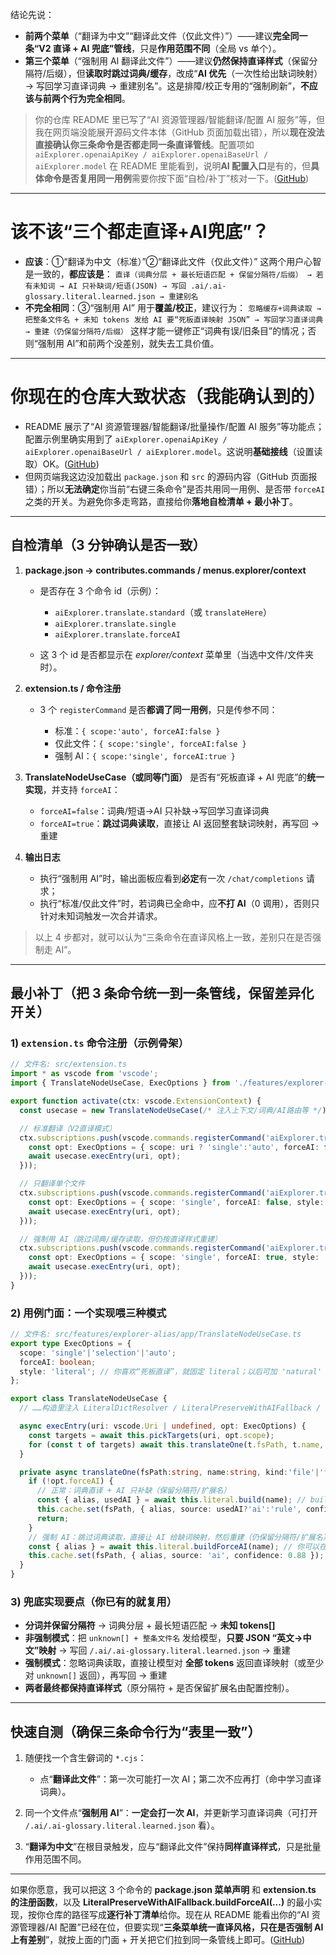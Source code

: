 结论先说：

* **前两个菜单**（“翻译为中文”“翻译此文件（仅此文件）”）——建议**完全同一条“V2 直译 + AI 兜底”管线**，只是**作用范围不同**（全局 vs 单个）。
* **第三个菜单**（“强制用 AI 翻译此文件”）——建议**仍然保持直译样式**（保留分隔符/后缀），但**读取时跳过词典/缓存**，改成“**AI 优先**（一次性给出缺词映射）→ 写回学习直译词典 → 重建别名”。这是排障/校正专用的“强制刷新”，**不应该与前两个行为完全相同**。

> 你的仓库 README 里已写了“AI 资源管理器/智能翻译/配置 AI 服务”等，但我在网页端没能展开源码文件本体（GitHub 页面加载出错），所以**现在没法直接确认你三条命令是否都走同一条直译管线**。配置项如 `aiExplorer.openaiApiKey / aiExplorer.openaiBaseUrl / aiExplorer.model` 在 README 里能看到，说明**AI 配置入口**是有的，但**具体命令是否复用同一用例**需要你按下面“自检/补丁”核对一下。([GitHub][1])

---

# 该不该“三个都走直译+AI兜底”？

* **应该**：①“翻译为中文（标准）”②“翻译此文件（仅此文件）”
  这两个用户心智是一致的，**都应该是**：
  `直译（词典分层 + 最长短语匹配 + 保留分隔符/后缀） → 若有未知词 → AI 只补缺词/短语(JSON) → 写回 .ai/.ai-glossary.literal.learned.json → 重建别名`
* **不完全相同**：③“强制用 AI”
  用于**覆盖/校正**，建议行为：
  `忽略缓存+词典读取 → 把整条文件名 + 未知 tokens 发给 AI 要“死板直译映射 JSON” → 写回学习直译词典 → 重建（仍保留分隔符/后缀）`
  这样才能一键修正“词典有误/旧条目”的情况；否则“强制用 AI”和前两个没差别，就失去工具价值。

---

# 你现在的仓库大致状态（我能确认到的）

* README 展示了“AI 资源管理器/智能翻译/批量操作/配置 AI 服务”等功能点；配置示例里确实用到了 `aiExplorer.openaiApiKey / aiExplorer.openaiBaseUrl / aiExplorer.model`。这说明**基础接线**（设置读取）OK。([GitHub][1])
* 但网页端我这边没加载出 `package.json` 和 `src` 的源码内容（GitHub 页面报错）；所以**无法确定**你当前“右键三条命令”是否共用同一用例、是否带 `forceAI` 之类的开关。为避免你多走弯路，直接给你**落地自检清单 + 最小补丁**。

---

## 自检清单（3 分钟确认是否一致）

1. **package.json → contributes.commands / menus.explorer/context**

   * 是否存在 3 个命令 id（示例）：

     * `aiExplorer.translate.standard`（或 `translateHere`）
     * `aiExplorer.translate.single`
     * `aiExplorer.translate.forceAI`
   * 这 3 个 id 是否都显示在 *explorer/context* 菜单里（当选中文件/文件夹时）。

2. **extension.ts / 命令注册**

   * 3 个 `registerCommand` 是否**都调了同一用例**，只是传参不同：

     * 标准：`{ scope:'auto', forceAI:false }`
     * 仅此文件：`{ scope:'single', forceAI:false }`
     * 强制 AI：`{ scope:'single', forceAI:true }`

3. **TranslateNodeUseCase（或同等门面）** 是否有“死板直译 + AI 兜底”的**统一实现**，并支持 `forceAI`：

   * `forceAI=false`：词典/短语→AI 只补缺→写回学习直译词典
   * `forceAI=true`：**跳过词典读取**，直接让 AI 返回整套缺词映射，再写回 → 重建

4. **输出日志**

   * 执行“强制用 AI”时，输出面板应看到**必定**有一次 `/chat/completions` 请求；
   * 执行“标准/仅此文件”时，若词典已全命中，应**不打 AI**（0 调用），否则只针对未知词触发一次合并请求。

> 以上 4 步都对，就可以认为“三条命令在直译风格上一致，差别只在是否强制走 AI”。

---

## 最小补丁（把 3 条命令统一到一条管线，保留差异化开关）

### 1) `extension.ts` 命令注册（示例骨架）

```ts
// 文件名: src/extension.ts
import * as vscode from 'vscode';
import { TranslateNodeUseCase, ExecOptions } from './features/explorer-alias/app/TranslateNodeUseCase';

export function activate(ctx: vscode.ExtensionContext) {
  const usecase = new TranslateNodeUseCase(/* 注入上下文/词典/AI路由等 */);

  // 标准翻译（V2直译模式）
  ctx.subscriptions.push(vscode.commands.registerCommand('aiExplorer.translate.standard', async (uri?: vscode.Uri) => {
    const opt: ExecOptions = { scope: uri ? 'single':'auto', forceAI: false, style: 'literal' };
    await usecase.execEntry(uri, opt);
  }));

  // 只翻译单个文件
  ctx.subscriptions.push(vscode.commands.registerCommand('aiExplorer.translate.single', async (uri: vscode.Uri) => {
    const opt: ExecOptions = { scope: 'single', forceAI: false, style: 'literal' };
    await usecase.execEntry(uri, opt);
  }));

  // 强制用 AI（跳过词典/缓存读取，但仍按直译样式重建）
  ctx.subscriptions.push(vscode.commands.registerCommand('aiExplorer.translate.forceAI', async (uri: vscode.Uri) => {
    const opt: ExecOptions = { scope: 'single', forceAI: true, style: 'literal' };
    await usecase.execEntry(uri, opt);
  }));
}
```

### 2) 用例门面：一个实现喂三种模式

```ts
// 文件名: src/features/explorer-alias/app/TranslateNodeUseCase.ts
export type ExecOptions = {
  scope: 'single'|'selection'|'auto';
  forceAI: boolean;
  style: 'literal'; // 你喜欢“死板直译”，就固定 literal；以后可加 'natural'
};

export class TranslateNodeUseCase {
  // ……构造里注入 LiteralDictResolver / LiteralPreserveWithAIFallback / Cache / Logger 等

  async execEntry(uri: vscode.Uri | undefined, opt: ExecOptions) {
    const targets = await this.pickTargets(uri, opt.scope);
    for (const t of targets) await this.translateOne(t.fsPath, t.name, t.kind, opt);
  }

  private async translateOne(fsPath:string, name:string, kind:'file'|'folder', opt: ExecOptions) {
    if (!opt.forceAI) {
      // 正常：词典直译 + AI 只补缺（保留分隔符/扩展名）
      const { alias, usedAI } = await this.literal.build(name); // build 内部已：词典→AI补缺→写回→重建
      this.cache.set(fsPath, { alias, source: usedAI?'ai':'rule', confidence: usedAI?0.88:0.92 });
      return;
    }
    // 强制 AI：跳过词典读取，直接让 AI 给缺词映射，然后重建（仍保留分隔符/扩展名）
    const { alias } = await this.literal.buildForceAI(name); // 你可以在 LiteralPreserveWithAIFallback 里加一个 force 入口
    this.cache.set(fsPath, { alias, source: 'ai', confidence: 0.88 });
  }
}
```

### 3) 兜底实现要点（你已有的就复用）

* **分词并保留分隔符** → 词典分层 + 最长短语匹配 → **未知 tokens[]**
* **非强制模式**：把 `unknown[] + 整条文件名` 发给模型，**只要 JSON “英文→中文”映射** → 写回 `/.ai/.ai-glossary.literal.learned.json` → 重建
* **强制模式**：忽略词典读取，直接让模型对 **全部 tokens** 返回直译映射（或至少对 `unknown[]` 返回），再写回 → 重建
* **两者最终都保持直译样式**（原分隔符 + 是否保留扩展名由配置控制）。

---

## 快速自测（确保三条命令行为“表里一致”）

1. 随便找一个含生僻词的 `*.cjs`：

   * 点“**翻译此文件**”：第一次可能打一次 AI；第二次不应再打（命中学习直译词典）。
2. 同一个文件点“**强制用 AI**”：**一定会打一次 AI**，并更新学习直译词典（可打开 `/.ai/.ai-glossary.literal.learned.json` 看）。
3. “**翻译为中文**”在根目录触发，应与“翻译此文件”保持**同样直译样式**，只是批量作用范围不同。

---

如果你愿意，我可以把这 3 个命令的 **package.json 菜单声明** 和 **extension.ts 的注册函数**，以及 **LiteralPreserveWithAIFallback.buildForceAI(...)** 的最小实现，按你仓库的路径写成**逐行补丁清单**给你。现在从 README 能看出你的“AI 资源管理器/AI 配置”已经在位，但要实现“**三条菜单统一直译风格，只在是否强制 AI 上有差别**”，就按上面的门面 + 开关把它们拉到同一条管线上即可。([GitHub][1])

[1]: https://github.com/ElonQian1/vscode-ai-explorer "GitHub - ElonQian1/vscode-ai-explorer: vscode-ai-explorer 中文资源管理器"
